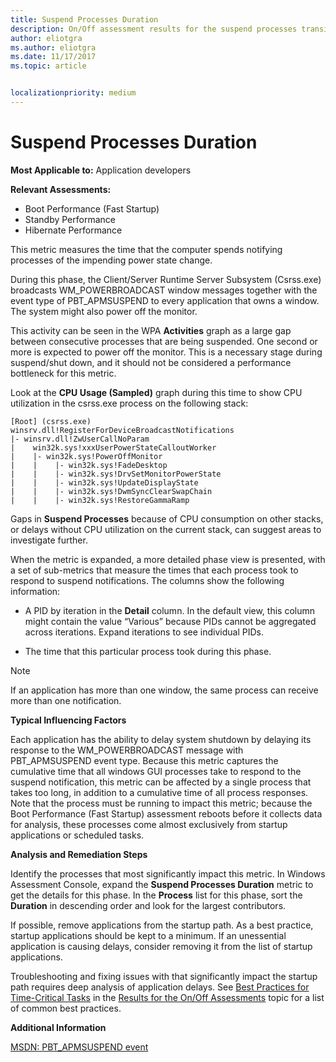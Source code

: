 ```yaml
---
title: Suspend Processes Duration
description: On/Off assessment results for the suspend processes transition phase 
author: eliotgra
ms.author: eliotgra
ms.date: 11/17/2017
ms.topic: article


localizationpriority: medium
---
```


# Suspend Processes Duration

**Most Applicable to:** Application developers

**Relevant Assessments:**

-   Boot Performance (Fast Startup)
-   Standby Performance
-   Hibernate Performance

This metric measures the time that the computer spends notifying processes of the impending power state change.

During this phase, the Client/Server Runtime Server Subsystem (Csrss.exe) broadcasts WM\_POWERBROADCAST window messages together with the event type of PBT\_APMSUSPEND to every application that owns a window. The system might also power off the monitor.

This activity can be seen in the WPA **Activities** graph as a large gap between consecutive processes that are being suspended. One second or more is expected to power off the monitor. This is a necessary stage during suspend/shut down, and it should not be considered a performance bottleneck for this metric.

Look at the **CPU Usage (Sampled)** graph during this time to show CPU utilization in the csrss.exe process on the following stack:

```
[Root] (csrss.exe) 
winsrv.dll!RegisterForDeviceBroadcastNotifications 
|- winsrv.dll!ZwUserCallNoParam 
|    win32k.sys!xxxUserPowerStateCalloutWorker 
|    |- win32k.sys!PowerOffMonitor 
|    |    |- win32k.sys!FadeDesktop 
|    |    |- win32k.sys!DrvSetMonitorPowerState 
|    |    |- win32k.sys!UpdateDisplayState 
|    |    |- win32k.sys!DwmSyncClearSwapChain 
|    |    |- win32k.sys!RestoreGammaRamp
```

Gaps in **Suspend Processes** because of CPU consumption on other stacks, or delays without CPU utilization on the current stack, can suggest areas to investigate further.

When the metric is expanded, a more detailed phase view is presented, with a set of sub-metrics that measure the times that each process took to respond to suspend notifications. The columns show the following information:

-   A PID by iteration in the **Detail** column. In the default view, this column might contain the value “Various” because PIDs cannot be aggregated across iterations. Expand iterations to see individual PIDs.

-   The time that this particular process took during this phase.

> [!NOTE]
> If an application has more than one window, the same process can receive more than one notification.

**Typical Influencing Factors**

Each application has the ability to delay system shutdown by delaying its response to the WM\_POWERBROADCAST message with PBT\_APMSUSPEND event type. Because this metric captures the cumulative time that all windows GUI processes take to respond to the suspend notification, this metric can be affected by a single process that takes too long, in addition to a cumulative time of all process responses. Note that the process must be running to impact this metric; because the Boot Performance (Fast Startup) assessment reboots before it collects data for analysis, these processes come almost exclusively from startup applications or scheduled tasks.

**Analysis and Remediation Steps**

Identify the processes that most significantly impact this metric. In Windows Assessment Console, expand the **Suspend Processes Duration** metric to get the details for this phase. In the **Process** list for this phase, sort the **Duration** in descending order and look for the largest contributors.

If possible, remove applications from the startup path. As a best practice, startup applications should be kept to a minimum. If an unessential application is causing delays, consider removing it from the list of startup applications.

Troubleshooting and fixing issues with that significantly impact the startup path requires deep analysis of application delays. See [Best Practices for Time-Critical Tasks](results-for-the-onoff-assessments.md#best-practices-for-time-critical-tasks) in the [Results for the On/Off Assessments](results-for-the-onoff-assessments.md) topic for a list of common best practices.

**Additional Information**

[MSDN: PBT\_APMSUSPEND event](http://go.microsoft.com/fwlink/?LinkId=247503)

